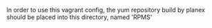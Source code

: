 In order to use this vagrant config, the yum repository build by planex
should be placed into this directory, named 'RPMS'


